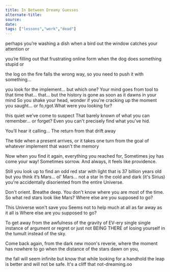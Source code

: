 ```yaml
---
title: In Between Dreamy Guesses
alternate-title:
source:
date:
tags: ["lessons","work","dead"]
---
```


perhaps you’re washing a dish when
a bird out the window catches your attention or

you’re filling out that frustrating online form
when the dog does something stupid or

the log on the fire falls the wrong way,
so you need to push it with something...

you look for the implement... but which one?
Your mind goes from tool to that time that... that...
but the history is gone as soon as it dawns in your mind
So you shake your head,
wonder if you're cracking up
the moment you saught... or fo,rgot.What were you looking for?

this quiet we’ve come to suspect
That barely known of what
you can remember... or forget?
Even you can't precisely find
what you've hid.

You’ll hear it calling...
The return from that drift away

The tide when
a present arrives, or it takes one
turn from the goal of whatever
implement that wasn't the memory

Now when you find it again,
everything you reached for,
Sometimes joy has come your way!
Sometimes sorrow.
And always, it feels like providence.

Still you look up
to find an odd red star with light
that is 37 billion years old
but you think it’s Mars... ol' Mars... not a star
In the cold and dark (it's Sirius)
you're accidentally disoriented
from the entire Universe.

Don't orient. Breathe deep.
    You don't know where you are most of the time.
So what red stars look like Mars?
Where else are you supposed to go?

This Universe won't save you
Seems not to help much at all
as far away as it all is
Where else are you supposed to go?

To get away from the awfulness of
the gravity of EV-ery single  single instance
of argument or regret or just not BEING THERE
of losing yourself in the tumult instead of the sky.

Come back again,
from the dark new moon's reverie,
where the moment has nowhere to go
when the distance of the stars dawn
on you,

the fall will seem infinite
but know that
while looking for a handhold
the leap is better and will not be safe.
It's a cliff that not-dreaming.oo